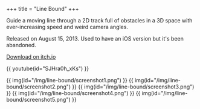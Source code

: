 +++
title = "Line Bound"
+++

Guide a moving line through a 2D track full of obstacles in a 3D space with ever-increasing speed and weird camera angles.

Released on August 15, 2013. Used to have an iOS version but it's been abandoned.

[Download on itch.io](https://0xc0dec.itch.io/line-bound)

{{ youtube(id="SJHra0h_xKs") }}

{{ img(id="/img/line-bound/screenshot1.png") }}
{{ img(id="/img/line-bound/screenshot2.png") }}
{{ img(id="/img/line-bound/screenshot3.png") }}
{{ img(id="/img/line-bound/screenshot4.png") }}
{{ img(id="/img/line-bound/screenshot5.png") }}
